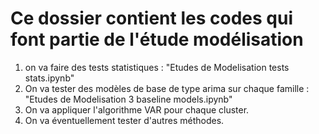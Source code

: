 # Ce dossier contient les codes qui font partie de l'étude modélisation

1. on va faire des tests statistiques : "Etudes de Modelisation tests stats.ipynb"
2. On va tester des modèles de base de type arima sur chaque famille : "Etudes de Modelisation 3 baseline models.ipynb"
3. On va appliquer l'algorithme VAR pour chaque cluster.
4. On va éventuellement tester d'autres méthodes.
